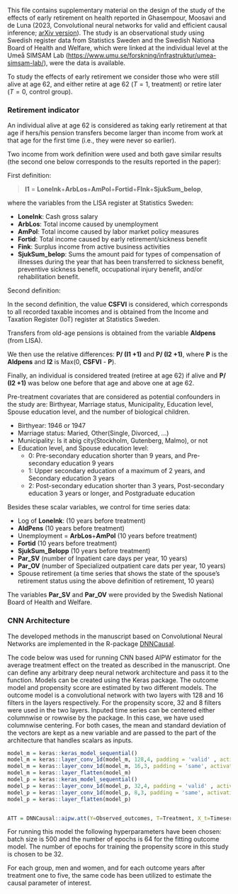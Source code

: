 This file contains supplementary material on the design of the study of the effects of early retirement on health
reported in Ghasempour, Moosavi and de Luna (2023, Convolutional neural networks for valid and efficient causal inference; [arXiv version](https://arxiv.org/abs/2301.11732)).
The study is an observational study using Swedish register data from Statistics Sweden and the Swedish Nationa Board of Health and Welfare, which were linked at the individual level at the Umeå SIMSAM Lab (https://www.umu.se/forskning/infrastruktur/umea-simsam-lab/), were the data is available.

To study the effects of early retirement we consider those who were still alive at age 62, and either retire at age 62 ($T=1$, treatment) or retire later ($T=0$, control group). 

### Retirement indicator

An individual alive at age 62 is considered as taking early retirement at that age if hers/his pension transfers become larger than income from work at that age for the first time (i.e., they were never so earlier).

Two income from work definition were used and both gave similar results (the second one below corresponds to the results reported in the paper):

First definition:

> **I1** = **LoneInk**+**ArbLos**+**AmPol**+**Fortid**+**FInk**+**SjukSum\_belop**,

where the variables from the LISA register at Statistics Sweden:

-   **LoneInk**: Cash gross salary
-   **ArbLos**: Total income caused by unemployment
-   **AmPol**: Total income caused by labor market policy measures
-   **Fortid**: Total income caused by early retirement/sickness benefit
-   **Fink**: Surplus income from active business activities
-   **SjukSum\_belop**: Sums the amount paid for types of compensation of
    illnesses during the year that has been transferred to sickness
    benefit, preventive sickness benefit, occupational injury benefit,
    and/or rehabilitation benefit.

Second definition: 

In the second definition, the value **CSFVI** is considered, which corresponds to
all recorded taxable incomes and is obtained from the Income and Taxation Register (IoT)
register at Statistics Sweden. 

Transfers from old-age pensions is obtained from the variable **Aldpens** (from LISA).

We then use the relative differences: **P/ (I1 +1)** and **P/ (I2 +1)**, where **P** is the
**Aldpens** and **I2** is Max(0, **CSFVI** - **P**).

Finally, an individual is considered treated (retiree at age 62) if alive and
**P/ (I2 +1)** was below one before that age and above one at age 62. 


Pre-treatment covariates that are considered as potential confounders in the study are:
Birthyear, Marriage status, Municipality, Education level, Spouse education level, and the number of
biological children.

-   Birthyear: 1946 or 1947
-   Marriage status: Maried, Other(Single, Divorced, ...)
-   Municipality: Is it abig city(Stockholm, Gutenberg, Malmo), or not
-   Education level, and Spouse education level: 
    -   0: Pre-secondary education shorter than 9 years, and Pre-secondary education 9 years
    -   1: Upper secondary education of a maximum of 2 years, and Secondary education 3 years
    -   2: Post-secondary education shorter than 3 years, Post-secondary education 3 years or longer, and Postgraduate education


Besides these scalar variables, we control for
time series data:

-   Log of **LoneInk**: (10 years before treatment)
-   **AldPens** (10 years before treatment)
-   Unemployment = **ArbLos**+**AmPol** (10 years before treatment)
-   **Fortid** (10 years before treatment)
-   **SjukSum\_Belopp** (10 years before treatment)
-   **Par\_SV** (number of Inpatient care days per year, 10 years)
-   **Par\_OV** (number of Specialized outpatient care dats per year, 10 years)
-   Spouse retirement (a time series that shows the state of the
    spouse’s retirement status using the above definition of retirement, 10 years)

The variables **Par\_SV** and **Par\_OV** were provided by the Swedish National Board of Health and Welfare.

### CNN Architecture

The developed methods in the manuscript based on Convolutional Neural Networks are implemented in the R-package
[DNNCausal](https://github.com/stat4reg/DNNCausal).

The code below was used for running CNN based AIPW estimator for the average
treatment effect on the treated as described in the manuscript. One can define any arbitrary deep
neural network architecture and pass it to the function. Models can be created using the Keras package. The outcome model and propensity score are estimated by two different models. The outcome model is a convolutional network with two layers with 128 and 16 filters in the layers respectively. For the propensity score, 32 and 8 filters were used in the two layers.
Inputed time series can be centered either columnwise or rowwise by the package. In this case, we have used columnwise centering. For both cases, the mean and standard deviation of the vectors are kept as a new variable and are passed to the part of the architecture that handles scalars as inputs.

``` r
model_m = keras::keras_model_sequential()
model_m = keras::layer_conv_1d(model_m, 128,4, padding = 'valid' , activation = 'relu', input_shape = c(10,7))
model_m = keras::layer_conv_1d(model_m, 16,3, padding = 'same', activation = 'relu')
model_m = keras::layer_flatten(model_m)
model_p = keras::keras_model_sequential()
model_p = keras::layer_conv_1d(model_p, 32,4, padding = 'valid' , activation = 'relu', input_shape = c(10,7))
model_p = keras::layer_conv_1d(model_p, 8,3, padding = 'same', activation = 'relu')
model_p = keras::layer_flatten(model_p)


ATT = DNNCausal::aipw.att(Y=Observed_outcomes, T=Treatment, X_t=Timeseries_covariates,X = scalar_covariates, model = c(model_m, model_p), do_standardize = 'Column', verbose=FALSE, epochs = c(64,32), batch_size = 500)
```

For running this model the following hyperparameters have been chosen:
batch size is 500 and the number of epochs is 64 for the fitting outcome
model. The number of epochs for training the propensity score in this study
is chosen to be 32.

For each group, men and women, and for each outcome years after treatment
one to five, the same code has been utilized to estimate the causal parameter
of interest.
